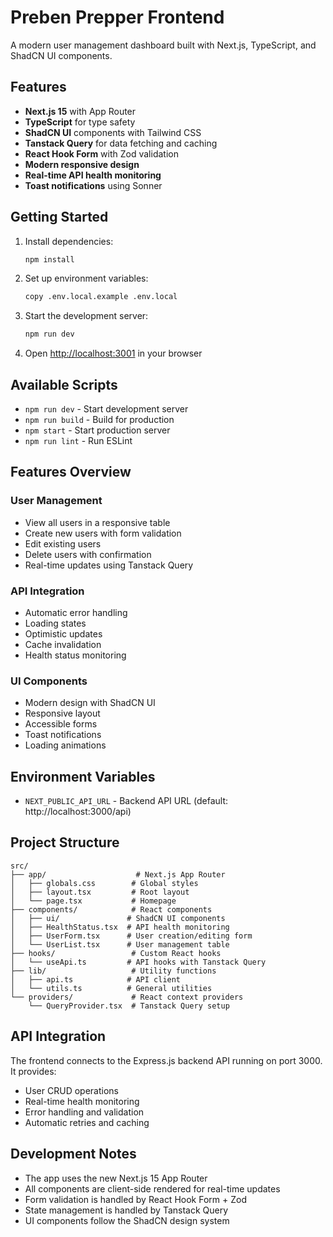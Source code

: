 # Preben Prepper Frontend

A modern user management dashboard built with Next.js, TypeScript, and ShadCN UI components.

## Features

- **Next.js 15** with App Router
- **TypeScript** for type safety
- **ShadCN UI** components with Tailwind CSS
- **Tanstack Query** for data fetching and caching
- **React Hook Form** with Zod validation
- **Modern responsive design**
- **Real-time API health monitoring**
- **Toast notifications** using Sonner

## Getting Started

1. Install dependencies:
   ```bash
   npm install
   ```

2. Set up environment variables:
   ```bash
   copy .env.local.example .env.local
   ```

3. Start the development server:
   ```bash
   npm run dev
   ```

4. Open [http://localhost:3001](http://localhost:3001) in your browser

## Available Scripts

- `npm run dev` - Start development server
- `npm run build` - Build for production
- `npm start` - Start production server
- `npm run lint` - Run ESLint

## Features Overview

### User Management
- View all users in a responsive table
- Create new users with form validation
- Edit existing users
- Delete users with confirmation
- Real-time updates using Tanstack Query

### API Integration
- Automatic error handling
- Loading states
- Optimistic updates
- Cache invalidation
- Health status monitoring

### UI Components
- Modern design with ShadCN UI
- Responsive layout
- Accessible forms
- Toast notifications
- Loading animations

## Environment Variables

- `NEXT_PUBLIC_API_URL` - Backend API URL (default: http://localhost:3000/api)

## Project Structure

```
src/
├── app/                    # Next.js App Router
│   ├── globals.css        # Global styles
│   ├── layout.tsx         # Root layout
│   └── page.tsx           # Homepage
├── components/            # React components
│   ├── ui/               # ShadCN UI components
│   ├── HealthStatus.tsx  # API health monitoring
│   ├── UserForm.tsx      # User creation/editing form
│   └── UserList.tsx      # User management table
├── hooks/                 # Custom React hooks
│   └── useApi.ts         # API hooks with Tanstack Query
├── lib/                   # Utility functions
│   ├── api.ts            # API client
│   └── utils.ts          # General utilities
└── providers/             # React context providers
    └── QueryProvider.tsx  # Tanstack Query setup
```

## API Integration

The frontend connects to the Express.js backend API running on port 3000. It provides:

- User CRUD operations
- Real-time health monitoring
- Error handling and validation
- Automatic retries and caching

## Development Notes

- The app uses the new Next.js 15 App Router
- All components are client-side rendered for real-time updates
- Form validation is handled by React Hook Form + Zod
- State management is handled by Tanstack Query
- UI components follow the ShadCN design system
